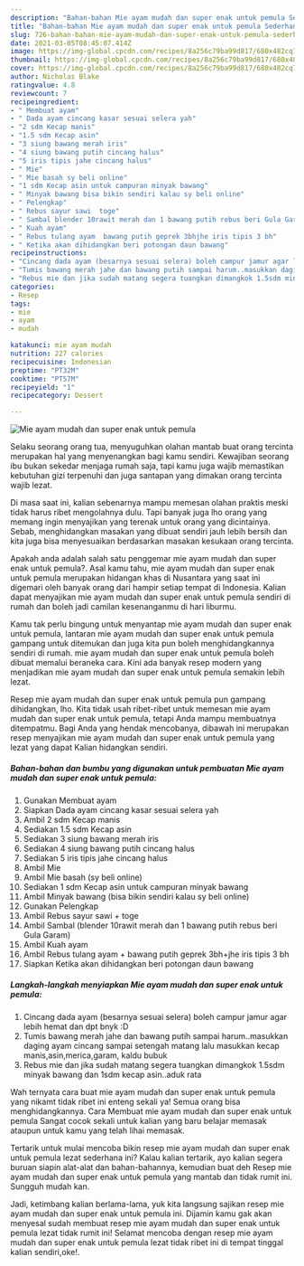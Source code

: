 ```yaml
---
description: "Bahan-bahan Mie ayam mudah dan super enak untuk pemula Sederhana Untuk Jualan"
title: "Bahan-bahan Mie ayam mudah dan super enak untuk pemula Sederhana Untuk Jualan"
slug: 726-bahan-bahan-mie-ayam-mudah-dan-super-enak-untuk-pemula-sederhana-untuk-jualan
date: 2021-03-05T08:45:07.414Z
image: https://img-global.cpcdn.com/recipes/8a256c79ba99d817/680x482cq70/mie-ayam-mudah-dan-super-enak-untuk-pemula-foto-resep-utama.jpg
thumbnail: https://img-global.cpcdn.com/recipes/8a256c79ba99d817/680x482cq70/mie-ayam-mudah-dan-super-enak-untuk-pemula-foto-resep-utama.jpg
cover: https://img-global.cpcdn.com/recipes/8a256c79ba99d817/680x482cq70/mie-ayam-mudah-dan-super-enak-untuk-pemula-foto-resep-utama.jpg
author: Nicholas Blake
ratingvalue: 4.8
reviewcount: 7
recipeingredient:
- " Membuat ayam"
- " Dada ayam cincang kasar sesuai selera yah"
- "2 sdm Kecap manis"
- "1.5 sdm Kecap asin"
- "3 siung bawang merah iris"
- "4 siung bawang putih cincang halus"
- "5 iris tipis jahe cincang halus"
- " Mie"
- " Mie basah sy beli online"
- "1 sdm Kecap asin untuk campuran minyak bawang"
- " Minyak bawang bisa bikin sendiri kalau sy beli online"
- " Pelengkap"
- " Rebus sayur sawi  toge"
- " Sambal blender 10rawit merah dan 1 bawang putih rebus beri Gula Garam"
- " Kuah ayam"
- " Rebus tulang ayam  bawang putih geprek 3bhjhe iris tipis 3 bh"
- " Ketika akan dihidangkan beri potongan daun bawang"
recipeinstructions:
- "Cincang dada ayam (besarnya sesuai selera) boleh campur jamur agar lebih hemat dan dpt bnyk :D"
- "Tumis bawang merah jahe dan bawang putih sampai harum..masukkan daging ayam cincang sampai setengah matang lalu masukkan kecap manis,asin,merica,garam, kaldu bubuk"
- "Rebus mie dan jika sudah matang segera tuangkan dimangkok 1.5sdm minyak bawang dan 1sdm kecap asin..aduk rata"
categories:
- Resep
tags:
- mie
- ayam
- mudah

katakunci: mie ayam mudah 
nutrition: 227 calories
recipecuisine: Indonesian
preptime: "PT32M"
cooktime: "PT57M"
recipeyield: "1"
recipecategory: Dessert

---
```



![Mie ayam mudah dan super enak untuk pemula](https://img-global.cpcdn.com/recipes/8a256c79ba99d817/680x482cq70/mie-ayam-mudah-dan-super-enak-untuk-pemula-foto-resep-utama.jpg)

Selaku seorang orang tua, menyuguhkan olahan mantab buat orang tercinta merupakan hal yang menyenangkan bagi kamu sendiri. Kewajiban seorang ibu bukan sekedar menjaga rumah saja, tapi kamu juga wajib memastikan kebutuhan gizi terpenuhi dan juga santapan yang dimakan orang tercinta wajib lezat.

Di masa  saat ini, kalian sebenarnya mampu memesan olahan praktis meski tidak harus ribet mengolahnya dulu. Tapi banyak juga lho orang yang memang ingin menyajikan yang terenak untuk orang yang dicintainya. Sebab, menghidangkan masakan yang dibuat sendiri jauh lebih bersih dan kita juga bisa menyesuaikan berdasarkan masakan kesukaan orang tercinta. 



Apakah anda adalah salah satu penggemar mie ayam mudah dan super enak untuk pemula?. Asal kamu tahu, mie ayam mudah dan super enak untuk pemula merupakan hidangan khas di Nusantara yang saat ini digemari oleh banyak orang dari hampir setiap tempat di Indonesia. Kalian dapat menyajikan mie ayam mudah dan super enak untuk pemula sendiri di rumah dan boleh jadi camilan kesenanganmu di hari liburmu.

Kamu tak perlu bingung untuk menyantap mie ayam mudah dan super enak untuk pemula, lantaran mie ayam mudah dan super enak untuk pemula gampang untuk ditemukan dan juga kita pun boleh menghidangkannya sendiri di rumah. mie ayam mudah dan super enak untuk pemula boleh dibuat memalui beraneka cara. Kini ada banyak resep modern yang menjadikan mie ayam mudah dan super enak untuk pemula semakin lebih lezat.

Resep mie ayam mudah dan super enak untuk pemula pun gampang dihidangkan, lho. Kita tidak usah ribet-ribet untuk memesan mie ayam mudah dan super enak untuk pemula, tetapi Anda mampu membuatnya ditempatmu. Bagi Anda yang hendak mencobanya, dibawah ini merupakan resep menyajikan mie ayam mudah dan super enak untuk pemula yang lezat yang dapat Kalian hidangkan sendiri.

<!--inarticleads1-->

##### Bahan-bahan dan bumbu yang digunakan untuk pembuatan Mie ayam mudah dan super enak untuk pemula:

1. Gunakan  Membuat ayam
1. Siapkan  Dada ayam cincang kasar sesuai selera yah
1. Ambil 2 sdm Kecap manis
1. Sediakan 1.5 sdm Kecap asin
1. Sediakan 3 siung bawang merah iris
1. Sediakan 4 siung bawang putih cincang halus
1. Sediakan 5 iris tipis jahe cincang halus
1. Ambil  Mie
1. Ambil  Mie basah (sy beli online)
1. Sediakan 1 sdm Kecap asin untuk campuran minyak bawang
1. Ambil  Minyak bawang (bisa bikin sendiri kalau sy beli online)
1. Gunakan  Pelengkap
1. Ambil  Rebus sayur sawi + toge
1. Ambil  Sambal (blender 10rawit merah dan 1 bawang putih rebus beri Gula Garam)
1. Ambil  Kuah ayam
1. Ambil  Rebus tulang ayam + bawang putih geprek 3bh+jhe iris tipis 3 bh
1. Siapkan  Ketika akan dihidangkan beri potongan daun bawang




<!--inarticleads2-->

##### Langkah-langkah menyiapkan Mie ayam mudah dan super enak untuk pemula:

1. Cincang dada ayam (besarnya sesuai selera) boleh campur jamur agar lebih hemat dan dpt bnyk :D
1. Tumis bawang merah jahe dan bawang putih sampai harum..masukkan daging ayam cincang sampai setengah matang lalu masukkan kecap manis,asin,merica,garam, kaldu bubuk
1. Rebus mie dan jika sudah matang segera tuangkan dimangkok 1.5sdm minyak bawang dan 1sdm kecap asin..aduk rata




Wah ternyata cara buat mie ayam mudah dan super enak untuk pemula yang nikamt tidak ribet ini enteng sekali ya! Semua orang bisa menghidangkannya. Cara Membuat mie ayam mudah dan super enak untuk pemula Sangat cocok sekali untuk kalian yang baru belajar memasak ataupun untuk kamu yang telah lihai memasak.

Tertarik untuk mulai mencoba bikin resep mie ayam mudah dan super enak untuk pemula lezat sederhana ini? Kalau kalian tertarik, ayo kalian segera buruan siapin alat-alat dan bahan-bahannya, kemudian buat deh Resep mie ayam mudah dan super enak untuk pemula yang mantab dan tidak rumit ini. Sungguh mudah kan. 

Jadi, ketimbang kalian berlama-lama, yuk kita langsung sajikan resep mie ayam mudah dan super enak untuk pemula ini. Dijamin kamu gak akan menyesal sudah membuat resep mie ayam mudah dan super enak untuk pemula lezat tidak rumit ini! Selamat mencoba dengan resep mie ayam mudah dan super enak untuk pemula lezat tidak ribet ini di tempat tinggal kalian sendiri,oke!.

